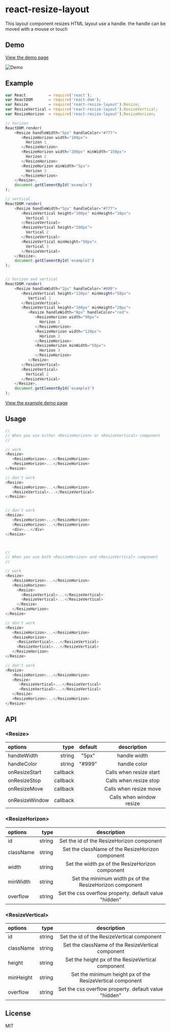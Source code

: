 # react-resize-layout
This layout component resizes HTML layout use a handle. the handle can be moved with a mouse or touch

## Demo
[View the demo page](https://bytefunc.github.io/react-resize-layout/demo/)

![Demo](https://github.com/bytefunc/react-resize-layout/raw/master/screenshot/demo.gif)


## Example
```javascript
var React          = require('react');
var ReactDOM       = require('react-dom');
var Resize         = require('react-resize-layout').Resize;
var ResizeVertical = require('react-resize-layout').ResizeVertical;
var ResizeHorizon  = require('react-resize-layout').ResizeHorizon;

// horizon
ReactDOM.render(
    <Resize handleWidth="5px" handleColor="#777">
       <ResizeHorizon width="100px">
         Horizon 1
       </ResizeHorizon>
       <ResizeHorizon width="200px" minWidth="150px">
         Horizon 2
       </ResizeHorizon>
       <ResizeHorizon minWidth="5px">
         Horizon 3
       </ResizeHorizon>
    </Resize>,
    document.getElementById('example')
);

// vertical
ReactDOM.render(
    <Resize handleWidth="5px" handleColor="#777">
       <ResizeVertical height="100px" minHeight="10px">
         Vertical 1
       </ResizeVertical>
       <ResizeVertical height="200px">
         Vertical 2
       </ResizeVertical>
       <ResizeVertical minHeight="50px">
         Vertical 3
       </ResizeVertical>
    </Resize>,
    document.getElementById('example2')
);


// horizon and vertical
ReactDOM.render(
    <Resize handleWidth="2px" handleColor="#000">
       <ResizeVertical height="120px" minHeight="50px">
          Vertical 1
       </ResizeVertical>
       <ResizeVertical height="160px" minHeight="20px">
          <Resize handleWidth="8px" handleColor="red">
             <ResizeHorizon width="90px">
               Horizon 1
             </ResizeHorizon>
             <ResizeHorizon width="120px">
               Horizon 2
             </ResizeHorizon>
             <ResizeHorizon minWidth="50px">
               Horizon 3
             </ResizeHorizon>
          </Resize>
       </ResizeVertical>
       <ResizeVertical>
         Vertical 2
       </ResizeVertical>
    </Resize>,
    document.getElementById('example3')
);

```

[View the example demo page](https://bytefunc.github.io/react-resize-layout/example-demo/)

## Usage
```javascript
// 
// When you use either <ResizeHorizon> or <ResizeVertical> component
// 

// work
<Resize>
   <ResizeHorizon>...</ResizeHorizon>
   <ResizeHorizon>...</ResizeHorizon>
</Resize>

// don't work
<Resize>
   <ResizeHorizon>...</ResizeHorizon>
   <ResizeVertical>...</ResizeVertical>
</Resize>


// don't work
<Resize>
   <ResizeHorizon>...</ResizeHorizon>
   <ResizeHorizon>...</ResizeHorizon>
   <div>...</div>
</Resize>



// 
// When you use both <ResizeHorizon> and <ResizeVertical> component
// 

// work
<Resize>
   <ResizeHorizon>...</ResizeHorizon>
   <ResizeHorizon>
     <Resize>
       <ResizeVertical>...</ResizeVertical>
       <ResizeVertical>...</ResizeVertical>
     </Resize>
   </ResizeHorizon>
</Resize>

// don't work
<Resize>
   <ResizeHorizon>...</ResizeHorizon>
   <ResizeHorizon>
     <ResizeVertical>...</ResizeVertical>
     <ResizeVertical>...</ResizeVertical>
   </ResizeHorizon>
</Resize>

// don't work
<Resize>
   <ResizeHorizon>...</ResizeHorizon>
   <Resize>
      <ResizeVertical>...</ResizeVertical>
      <ResizeVertical>...</ResizeVertical>
   </Resize>
   <ResizeHorizon>...</ResizeHorizon>
</Resize>

```

## API
### \<Resize\>
|   options  |    type    |      default       |   description   |
|:-----------|-----------:|:------------------:|:---------------:|
|handleWidth|   string   |      "5px"       |   handle width   |
| handleColor|   string   |    "#999"     |   handle color   |
| onResizeStart|   callback|                  |   Calls when resize start  |
| onResizeStop |   callback|                  |   Calls when resize stop  |
| onResizeMove |   callback| |   Calls when resize move  |
| onResizeWindow  |   callback|     |   Calls when window resize |

### \<ResizeHorizon\>
|   options  |    type    |      description   |
|:-----------|-----------:|:---------------:|
|id|   string   |   Set the id of the ResizeHorizon component   |
| className|   string   |   Set the className of the ResizeHorizon component   |
| width|   string   |  Set the width px of the ResizeHorizon component |
| minWidth|   string   |   Set the minimum width px of the ResizeHorizon component  |
| overflow|   string   | Set  the css overflow property. default value "hidden"  |

### \<ResizeVertical\>
|   options  |    type    |      description   |
|:-----------|-----------:|:---------------:|
|id|   string   |  Set the id of the ResizeVertical component  |
| className|   string   | Set the className of the ResizeVertical component  |
| height|   string   |  Set the height px of the ResizeVertical component |
| minHeight|   string   | Set  the minimum height px of the ResizeVertical component  |
| overflow|   string   | Set  the css overflow property. default value "hidden"  |

## License
MIT